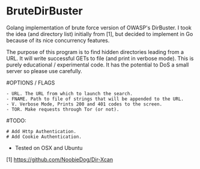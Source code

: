 # BruteDirBuster
Golang implementation of brute force version of OWASP's DirBuster. I took the idea (and directory list) initially from [1], 
but decided to implement in Go because of its nice concurrency features.

The purpose of this program is to find hidden directories leading from a URL. It will write successful GETs to file (and print
in verbose mode). This is purely educational / experimental code. It has the potential to DoS a small server so please use carefully.

#OPTIONS / FLAGS
  
    - URL. The URL from which to launch the search.
    - FNAME. Path to file of strings that will be appended to the URL.
    - V. Verbose Mode, Prints 200 and 401 codes to the screen.
    - TOR. Make requests through Tor (or not).

#TODO:

	# Add Http Authentication.
	# Add Cookie Authentication.

- Tested on OSX and Ubuntu




[1] https://github.com/NoobieDog/Dir-Xcan
